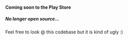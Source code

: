 #### Coming soon to the Play Store

##### No longer open source...

Feel free to look @ this codebase but it is kind of ugly :)
